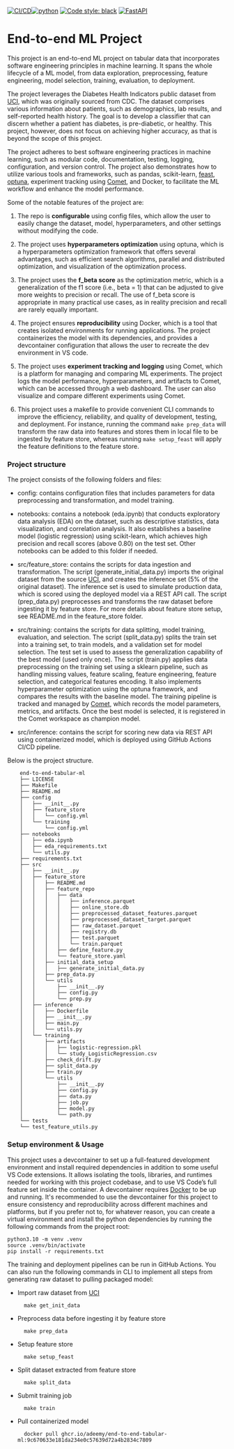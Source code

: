 [![CI/CD](https://github.com/Adeemy/end-to-end-tabular-ml/actions/workflows/main.yml/badge.svg?branch=main)](https://github.com/Adeemy/end-to-end-tabular-ml/actions/workflows/main.yml)[![python](https://img.shields.io/badge/python-3.10-blue.svg)](https://www.python.org)
[![Code style: black](https://img.shields.io/badge/code%20style-black-000000.svg)](https://github.com/psf/black)
[![FastAPI](https://img.shields.io/badge/FastAPI-0.99.1-009688.svg?style=flat&logo=FastAPI&logoColor=white)](https://fastapi.tiangolo.com)

# End-to-end ML Project

This project is an end-to-end ML project on tabular data that incorporates software engineering principles in machine learning. It spans the whole lifecycle of a ML model, from data exploration, preprocessing, feature engineering, model selection, training, evaluation, to deployment.

The project leverages the Diabetes Health Indicators public dataset from [UCI](https://archive.ics.uci.edu/dataset/891/cdc+diabetes+health+indicators), which was originally sourced from CDC. The dataset comprises various information about patients, such as demographics, lab results, and self-reported health history. The goal is to develop a classifier that can discern whether a patient has diabetes, is pre-diabetic, or healthy. This project, however, does not focus on achieving higher accuracy, as that is beyond the scope of this project.

The project adheres to best software engineering practices in machine learning, such as modular code, documentation, testing, logging, configuration, and version control. The project also demonstrates how to utilize various tools and frameworks, such as pandas, scikit-learn, [feast](https://feast.dev), [optuna](https://optuna.org), experiment tracking using [Comet](https://www.comet.com/site/), and Docker, to facilitate the ML workflow and enhance the model performance.

Some of the notable features of the project are:

1. The repo is **configurable** using config files, which allow the user to easily change the dataset, model, hyperparameters, and other settings without modifying the code.

2. The project uses **hyperparameters optimization** using optuna, which is a hyperparameters optimization framework that offers several advantages, such as efficient search algorithms, parallel and distributed optimization, and visualization of the optimization process.

3. The project uses the **f_beta score** as the optimization metric, which is a generalization of the f1 score (i.e., beta = 1) that can be adjusted to give more weights to precision or recall. The use of f_beta score is appropriate in many practical use cases, as in reality precision and recall are rarely equally important.

4. The project ensures **reproducibility** using Docker, which is a tool that creates isolated environments for running applications. The project containerizes the model with its dependencies, and provides a devcontainer configuration that allows the user to recreate the dev environment in VS code.

5. The project uses **experiment tracking and logging** using Comet, which is a platform for managing and comparing ML experiments. The project logs the model performance, hyperparameters, and artifacts to Comet, which can be accessed through a web dashboard. The user can also visualize and compare different experiments using Comet.

6. This project uses a makefile to provide convenient CLI commands to improve the efficiency, reliability, and quality of development, testing, and deployment. For instance, running the command `make prep_data` will transform the raw data into features and stores them in local file to be ingested by feature store, whereas running `make setup_feast` will apply the feature definitions to the feature store.

### Project structure

The project consists of the following folders and files:

- config: contains configuration files that includes parameters for data preprocessing and transformation, and model training.

- notebooks: contains a notebook (eda.ipynb) that conducts exploratory data analysis (EDA) on the dataset, such as descriptive statistics, data visualization, and correlation analysis. It also establishes a baseline model (logistic regression) using scikit-learn, which achieves high precision and recall scores (above 0.80) on the test set. Other notebooks can be added to this folder if needed.

- src/feature_store: contains the scripts for data ingestion and transformation. The script (generate_initial_data.py) imports the original dataset from the source [UCI](https://archive.ics.uci.edu/dataset/891/cdc+diabetes+health+indicators), and creates the inference set (5% of the original dataset). The inference set is used to simulate production data, which is scored using the deployed model via a REST API call. The script (prep_data.py) preprocesses and transforms the raw dataset before ingesting it by feature store. For more details about feature store setup, see README.md in the feature_store folder.

- src/training: contains the scripts for data splitting, model training, evaluation, and selection. The script (split_data.py) splits the train set into a training set, to train models, and a validation set for model selection. The test set is used to assess the generalization capability of the best model (used only once). The script (train.py) applies data preprocessing on the training set using a sklearn pipeline, such as handling missing values, feature scaling, feature engineering, feature selection, and categorical features encoding. It also implements hyperparameter optimization using the optuna framework, and compares the results with the baseline model. The training pipeline is tracked and managed by [Comet](https://www.comet.com/site/), which records the model parameters, metrics, and artifacts. Once the best model is selected, it is registered in the Comet workspace as champion model.

- src/inference: contains the script for scoring new data via REST API using containerized model, which is deployed using GitHub Actions CI/CD pipeline.

Below is the project structure.

        end-to-end-tabular-ml
        ├── LICENSE
        ├── Makefile
        ├── README.md
        ├── config
        │   ├── __init__.py
        │   ├── feature_store
        │   │   └── config.yml
        │   └── training
        │       └── config.yml
        ├── notebooks
        │   ├── eda.ipynb
        │   ├── eda_requirements.txt
        │   └── utils.py
        ├── requirements.txt
        ├── src
        │   ├── __init__.py
        │   ├── feature_store
        │   │   ├── README.md
        │   │   ├── feature_repo
        │   │   │   ├── data
        │   │   │   │   ├── inference.parquet
        │   │   │   │   ├── online_store.db
        │   │   │   │   ├── preprocessed_dataset_features.parquet
        │   │   │   │   ├── preprocessed_dataset_target.parquet
        │   │   │   │   ├── raw_dataset.parquet
        │   │   │   │   ├── registry.db
        │   │   │   │   ├── test.parquet
        │   │   │   │   └── train.parquet
        │   │   │   ├── define_feature.py
        │   │   │   └── feature_store.yaml
        │   │   ├── initial_data_setup
        │   │   │   ├── generate_initial_data.py
        │   │   ├── prep_data.py
        │   │   └── utils
        │   │       ├── __init__.py
        │   │       ├── config.py
        │   │       └── prep.py
        │   ├── inference
        │   │   ├── Dockerfile
        │   │   ├── __init__.py
        │   │   ├── main.py
        │   │   └── utils.py
        │   └── training
        │       ├── artifacts
        │       │   ├── logistic-regression.pkl
        │       │   └── study_LogisticRegression.csv
        │       ├── check_drift.py
        │       ├── split_data.py
        │       ├── train.py
        │       └── utils
        │           ├── __init__.py
        │           ├── config.py
        │           ├── data.py
        │           ├── job.py
        │           ├── model.py
        │           └── path.py
        └── tests
        └── test_feature_utils.py

### Setup environment & Usage

This project uses a devcontainer to set up a full-featured development environment and install required dependencies in addition to some useful VS Code extensions. It allows isolating the tools, libraries, and runtimes needed for working with this project codebase, and to use VS Code’s full feature set inside the container. A devcontainer requires [Docker](https://docs.docker.com/engine/install/) to be up and running. It's recommended to use the devcontainer for this project to ensure consistency and reproducibility across different machines and platforms, but if you prefer not to, for whatever reason, you can create a virtual environment and install the python dependencies by running the following commands from the project root:

    python3.10 -m venv .venv
    source .venv/bin/activate
    pip install -r requirements.txt

The training and deployment pipelines can be run in GitHub Actions. You can also run the following commands in CLI to implement all steps from generating raw dataset to pulling packaged model:

- Import raw dataset from [UCI](https://archive.ics.uci.edu/dataset/891/cdc+diabetes+health+indicators)

        make get_init_data

- Preprocess data before ingesting it by feature store

        make prep_data

- Setup feature store

        make setup_feast

- Split dataset extracted from feature store

        make split_data

- Submit training job

        make train

- Pull containerized model

        docker pull ghcr.io/adeemy/end-to-end-tabular-ml:9c670633e181da234e0c57639d72a4b2834c7809
